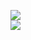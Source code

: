[![](https://img.shields.io/badge/Made%20With-Github%20Spray-lightgrey.svg?style=for-the-badge&logo=github)](https://github.com/Annihil/github-spray#914)  
[![](https://i.imgur.com/2DrTn0Z.gif)](https://github.com/Annihil/github-spray)